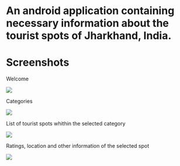 # An android application containing necessary information about the tourist spots of Jharkhand, India.

# Screenshots

Welcome

![](screenshots/welcome.jpg)

Categories

![](screenshots/categories.jpg)

List of tourist spots whithin the selected category

![](screenshots/list.jpg)

Ratings, location and other information of the selected spot

![](screenshots/details.jpg)
